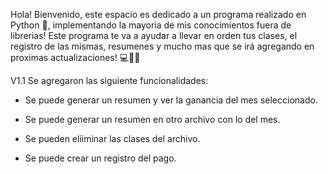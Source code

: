 Hola! Bienvenido, este espacio es dedicado a un programa realizado en Python 🐍, implementando la mayoria de mis conocimientos fuera de librerias!
Este programa te va a ayudar a llevar en orden tus clases, el registro de las mismas, resumenes y mucho mas que se irá agregando en proximas actualizaciones! ‍💻👨‍💻

V1.1
Se agregaron las siguiente funcionalidades:

* Se puede generar un resumen y ver la ganancia del mes seleccionado.

* Se puede generar un resumen en otro archivo con lo del mes.

* Se pueden eliiminar las clases del archivo.

* Se puede crear un registro del pago.
